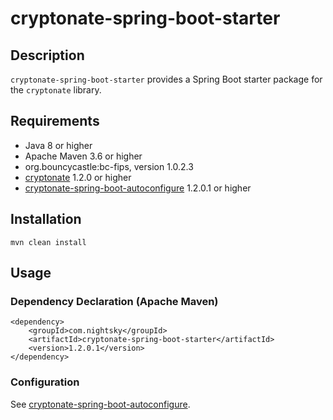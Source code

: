 # cryptonate-spring-boot-starter

## Description

`cryptonate-spring-boot-starter` provides a Spring Boot starter package for the `cryptonate` library.

## Requirements

* Java 8 or higher
* Apache Maven 3.6 or higher
* org.bouncycastle:bc-fips, version 1.0.2.3
* [cryptonate](https://github.com/LNRexpress/cryptonate) 1.2.0 or higher
* [cryptonate-spring-boot-autoconfigure](https://github.com/LNRexpress/cryptonate-spring-boot-autoconfigure) 1.2.0.1 or higher

## Installation

```
mvn clean install
```

## Usage

### Dependency Declaration (Apache Maven)

```
<dependency>
    <groupId>com.nightsky</groupId>
    <artifactId>cryptonate-spring-boot-starter</artifactId>
    <version>1.2.0.1</version>
</dependency>
```

### Configuration

See [cryptonate-spring-boot-autoconfigure](https://github.com/LNRexpress/cryptonate-spring-boot-autoconfigure#configuration).
